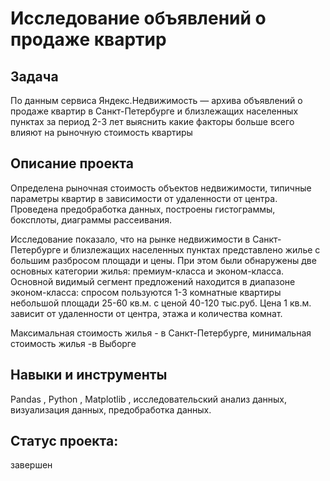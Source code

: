 #  Исследование объявлений о продаже квартир 

##  Задача 
По данным сервиса Яндекс.Недвижимость — архива объявлений о продаже квартир в Санкт-Петербурге и близлежащих населенных пунктах за период 2-3 лет выяснить какие факторы больше всего влияют на рыночную стоимость квартиры 

## Описание проекта 

Определена рыночная стоимость объектов недвижимости, типичные параметры квартир в зависимости от удаленности от центра. Проведена предобработка данных, построены гистограммы, боксплоты, диаграммы рассеивания.

Исследование показало, что на рынке недвижимости в Санкт-Петербурге и близлежащих населенных пунктах представлено жилье с большим разбросом площади и цены. При этом были обнаружены две основных категории жилья: премиум-класса и эконом-класса.  Основной видимый сегмент предложений находится в диапазоне эконом-класса: спросом пользуются 1-3 комнатные квартиры небольшой площади 25-60 кв.м. с ценой 40-120 тыс.руб. Цена 1 кв.м. зависит от удаленности от центра, этажа  и количества комнат. 

Максимальная стоимость жилья - в Санкт-Петербурге, минимальная стоимость жилья -в Выборге 

## Навыки и инструменты 
Pandas , Python , Matplotlib , исследовательский анализ данных, визуализация данных, предобработка данных.

## Статус проекта: 
завершен
